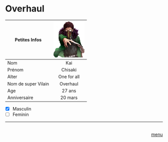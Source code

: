 # Overhaul

|Petites Infos    | <img src="https://raw.githubusercontent.com/laurorus/sitewebcour/main/Overhaul-by-monochromestars-on-deviantart-overhaul-png-800_890.webp?token=GHSAT0AAAAAAB2CREGTCOCOVUZ24PSNJP7YY2QGMAA" alt="Éditer sur GitLab" width="100px"/>                  |
|-----------------|:-----------------:|
|Nom              | Kai               |
|Prénom           | Chisaki           |
|Alter            | One for all       |
|Nom de super Vilain| Overhaul          |
|Age              | 27 ans            |
|Anniversaire     | 20 mars           |

- [x] Masculin 
- [ ] Feminin
___
<Div Align=Right> <BR> <a href="https://github.com/laurorus/sitewebcour/blob/main/README.md"> menu </a> </Div>


